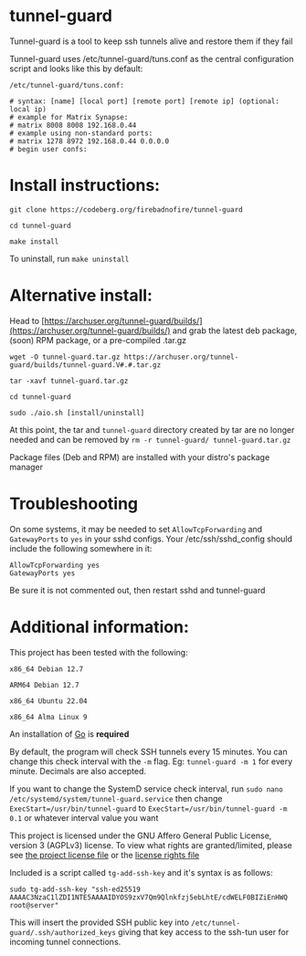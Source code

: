 # tunnel-guard

Tunnel-guard is a tool to keep ssh tunnels alive and restore them if they fail

Tunnel-guard uses /etc/tunnel-guard/tuns.conf as the central configuration script and looks like this by default:

`/etc/tunnel-guard/tuns.conf:`
```
# syntax: [name] [local port] [remote port] [remote ip] (optional: local ip)
# example for Matrix Synapse:
# matrix 8008 8008 192.168.0.44
# example using non-standard ports:
# matrix 1278 8972 192.168.0.44 0.0.0.0
# begin user confs:
```

# Install instructions:

`git clone https://codeberg.org/firebadnofire/tunnel-guard`

`cd tunnel-guard`

`make install`

To uninstall, run `make uninstall`

# Alternative install:

Head to [https://archuser.org/tunnel-guard/builds/](https://archuser.org/tunnel-guard/builds/) and grab the latest deb package, (soon) RPM package, or a pre-compiled .tar.gz

```
wget -O tunnel-guard.tar.gz https://archuser.org/tunnel-guard/builds/tunnel-guard.V#.#.tar.gz

tar -xavf tunnel-guard.tar.gz

cd tunnel-guard

sudo ./aio.sh [install/uninstall]

```

At this point, the tar and `tunnel-guard` directory created by tar are no longer needed and can be removed by `rm -r tunnel-guard/ tunnel-guard.tar.gz`

Package files (Deb and RPM) are installed with your distro's package manager

# Troubleshooting

On some systems, it may be needed to set `AllowTcpForwarding` and `GatewayPorts` to `yes` in your sshd configs. Your /etc/ssh/sshd_config should include the following somewhere in it:

```
AllowTcpForwarding yes
GatewayPorts yes
```

Be sure it is not commented out, then restart sshd and tunnel-guard

# Additional information:

This project has been tested with the following:

```
x86_64 Debian 12.7

ARM64 Debian 12.7

x86_64 Ubuntu 22.04

x86_64 Alma Linux 9
```

An installation of [Go](https://go.dev/dl/) is **required**

By default, the program will check SSH tunnels every 15 minutes. You can change this check interval with the `-m` flag. Eg: `tunnel-guard -m 1` for every minute. Decimals are also accepted.

If you want to change the SystemD service check interval, run `sudo nano /etc/systemd/system/tunnel-guard.service` then change `ExecStart=/usr/bin/tunnel-guard` to `ExecStart=/usr/bin/tunnel-guard -m 0.1` or whatever interval value you want

This project is licensed under the GNU Affero General Public License, version 3 (AGPLv3) license. To view what rights are granted/limited, please see [the project license file](https://codeberg.org/firebadnofire/tunnel-guard/src/branch/main/LICENSE) or the [license rights file](https://codeberg.org/firebadnofire/tunnel-guard/src/branch/main/LICENSE-rights.md)

Included is a script called `tg-add-ssh-key` and it's syntax is as follows:

`sudo tg-add-ssh-key "ssh-ed25519 AAAAC3NzaC1lZDI1NTE5AAAAIDYOS9zxV7Qm9Qlnkfzj5ebLhtE/cdWELF0BIZiEnHWQ root@server"`

This will insert the provided SSH public key into `/etc/tunnel-guard/.ssh/authorized_keys` giving that key access to the ssh-tun user for incoming tunnel connections.
